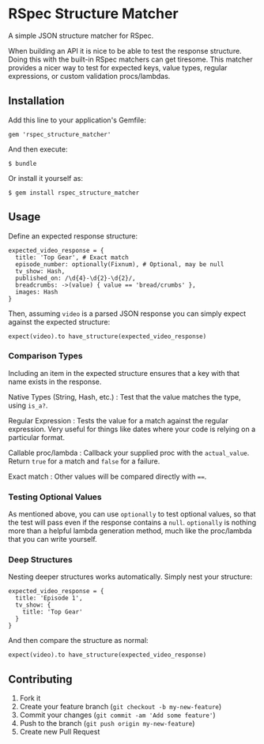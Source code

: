 # RSpec Structure Matcher

A simple JSON structure matcher for RSpec.

When building an API it is nice to be able to test the response structure. Doing this with the built-in RSpec matchers can get tiresome. This matcher provides a nicer way to test for expected keys, value types, regular expressions, or custom validation procs/lambdas.

## Installation

Add this line to your application's Gemfile:

    gem 'rspec_structure_matcher'

And then execute:

    $ bundle

Or install it yourself as:

    $ gem install rspec_structure_matcher

## Usage

Define an expected response structure:

    expected_video_response = {
      title: 'Top Gear', # Exact match
      episode_number: optionally(Fixnum), # Optional, may be null
      tv_show: Hash,
      published_on: /\d{4}-\d{2}-\d{2}/,
      breadcrumbs: ->(value) { value == 'bread/crumbs' },
      images: Hash
    }

Then, assuming `video` is a parsed JSON response you can simply expect against the expected structure:

    expect(video).to have_structure(expected_video_response)

### Comparison Types

Including an item in the expected structure ensures that a key with that name exists in the response.

Native Types (String, Hash, etc.)
: Test that the value matches the type, using `is_a?`.

Regular Expression
: Tests the value for a match against the regular expression. Very useful for things like dates where your code is relying on a particular format.

Callable proc/lambda
: Callback your supplied proc with the `actual_value`. Return `true` for a match and `false` for a failure.

Exact match
: Other values will be compared directly with `==`.

### Testing Optional Values

As mentioned above, you can use `optionally` to test optional values, so that the test will pass even if the response contains a `null`. `optionally` is nothing more than a helpful lambda generation method, much like the proc/lambda that you can write yourself.

### Deep Structures

Nesting deeper structures works automatically. Simply nest your structure:

    expected_video_response = {
      title: 'Episode 1',
      tv_show: {
        title: 'Top Gear'
      }
    }

And then compare the structure as normal:

    expect(video).to have_structure(expected_video_response)

## Contributing

1. Fork it
2. Create your feature branch (`git checkout -b my-new-feature`)
3. Commit your changes (`git commit -am 'Add some feature'`)
4. Push to the branch (`git push origin my-new-feature`)
5. Create new Pull Request
